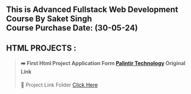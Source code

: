 ## This is Advanced Fullstack Web Development Course By Saket Singh<br> Course Purchase Date: (30-05-24)


## HTML PROJECTS :
>#### :arrow_right: First Html Project Application Form [Palintir Technology](https://jobs.lever.co/palantir/d5ee2dda-9865-4602-8e30-7a9250ea5c5b/apply) Original Link
>:yellow_heart: Project Link Folder [Click Here](https://github.com/DeepakKumarDKN/Mern-Stack-By-Saket-Singh/tree/main/1st%20HTML%20Project)
